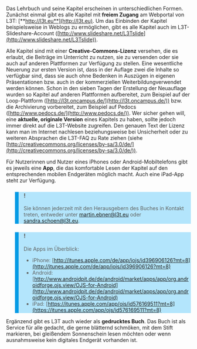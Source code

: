Das Lehrbuch und seine Kapitel erscheinen in unterschiedlichen Formen. Zunächst einmal gibt es alle Kapitel mit **freiem Zugang** am Webportal von L3T: [**http://l3t.eu**](http://l3t.eu). Um das Einbinden der Kapitel beispielsweise in Weblogs zu ermöglichen, gibt es alle Kapitel auch im L3T-Slideshare-Account ([http://www.slideshare.net/L3Tslide](http://www.slideshare.net/L3Tslide)).

Alle Kapitel sind mit einer **Creative-Commons-Lizenz** versehen, die es erlaubt, die Beiträge im Unterricht zu nutzen, sie zu versenden oder sie auch auf anderen Plattformen zur Verfügung zu stellen. Eine wesentliche Neuerung zur ersten Version ist, dass in der Auflage zwei die Inhalte so verfügbar sind, dass sie auch ohne Bedenken in Auszügen in eigenen Präsentationen bzw. auch in der kommerziellen Weiterbildungverwendet werden können. Schon in den sieben Tagen der Erstellung der Neuauflage wurden so Kapitel auf anderen Plattformen aufbereitet, zum Beispiel auf der Loop-Plattform ([http://l3t.oncampus.de/](http://l3t.oncampus.de/)) bzw. die Archivierung vorbereitet, zum Beispiel auf Pedocs ([http://www.pedocs.de/](http://www.pedocs.de/)). Wer sicher gehen will, eine **aktuelle, originale Version** eines Kapitels zu haben, sollte jedoch immer direkt auf die L3T-Website zugreifen. Den genauen Text der Lizenz kann man im Internet nachlesen beziehungsweise bei Unsicherheit oder zu weiteren Absprachen die L3T-FAQ zu Rate ziehen (siehe [http://creativecommons.org/licenses/by-sa/3.0/de/](http://creativecommons.org/licenses/by-sa/3.0/de/)).

Für Nutzerinnen und Nutzer eines iPhones oder Android-Mobiltelefons gibt es jeweils eine **App**, die das komfortable Lesen der Kapitel auf den entsprechenden mobilen Endgeräten möglich macht. Auch eine iPad-App steht zur Verfügung.

<blockquote style="background: #B3E5FC; border-left: 10px solid #039BE5">

### !

Sie können jederzeit mit den Herausgebern des Buches in Kontakt treten, entweder unter martin.ebner@l3t.eu oder sandra.schoen@l3t.eu.

</blockquote>

<blockquote style="background: #B3E5FC; border-left: 10px solid #039BE5">

### !

Die Apps im Überblick:

- iPhone: [http://itunes.apple.com/de/app/iojs/id396906126?mt=8](http://itunes.apple.com/de/app/iojs/id396906126?mt=8)
- Android: [http://www.androidpit.de/de/android/market/apps/app/org.androidforge.ojs.view/OJS-for-Android](http://www.androidpit.de/de/android/market/apps/app/org.androidforge.ojs.view/OJS-for-Android)
- iPad: [https://itunes.apple.com/app/ojs/id576169511?mt=8](https://itunes.apple.com/app/ojs/id576169511?mt=8)

</blockquote>

Ergänzend gibt es L3T auch wieder als **gedrucktes Buch**. Das Buch ist als Service für alle gedacht, die gerne blätternd schmöken, mit dem Stift markieren, bei gleißendem Sonnenschein lesen möchten oder wenn ausnahmsweise kein digitales Endgerät vorhanden ist.
